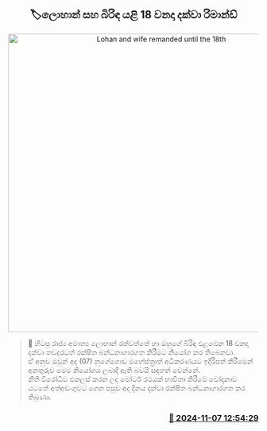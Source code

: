 <p align='center'><b><h2 align='center' title='Lohan and wife remanded until the 18th'>🏷ලොහාන් සහ බිරිඳ යළි 18 වනදා දක්වා රිමාන්ඩ්</h2></b></p>
<p align='center'><img src='https://helakuru.sgp1.cdn.digitaloceanspaces.com/esana/images/lib/lohan-rathwaththe-1-archived.jpg' width='600' alt='Lohan and wife remanded until the 18th'></p>

>📝 හිටපු රාජ්‍ය අමාත්‍ය ලොහාන් රත්වත්තේ හා ඔහුගේ බිරිඳ එළඹෙන 18 වනදා දක්වා තවදුරටත් රක්ෂිත බන්ධනාගාරගත කිරීමට නියෝග කර තිබෙනවා. <br>ඒ් අනුව ඔවුන් අද (07) නුගේගොඩ මහේස්ත්‍රාත් අධිකරණයට ඉදිරිපත් කිරීමෙන් අනතුරුව මෙම නියෝගය ලබාදී ඇති බවයි සඳහන් වෙන්නේ.<br>නීති විරෝධීව එකලස් කරන ලද මෝටර් රථයක් භාවිතා කිරීමේ චෝදනාව යටතේ අත්අඩංගුවට ගෙන පසුව අද දිනය දක්වා රක්ෂිත බන්ධනාගාරගත කර තිබුණා.<br>

<h3 align='right'><a href='https://www.helakuru.lk/esana/p/104838/'>📅 2024-11-07 12:54:29</a></h3>
